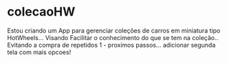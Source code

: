 # colecaoHW

Estou criando um App para gerenciar coleções de carros em miniatura tipo HotWheels...
Visando Facilitar o conhecimento do que se tem na coleção..
Evitando a compra de repetidos
1 - proximos passos...
adicionar segunda tela com mais opcoes!
